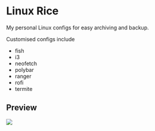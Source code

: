 # Linux Rice
My personal Linux configs for easy archiving and backup.

Customised configs include
* fish
* i3
* neofetch
* polybar
* ranger
* rofi
* termite

## Preview
<img src="https://i.postimg.cc/mrgVCTgd/2021-03-12-012154-1920x1080-scrot.png">
